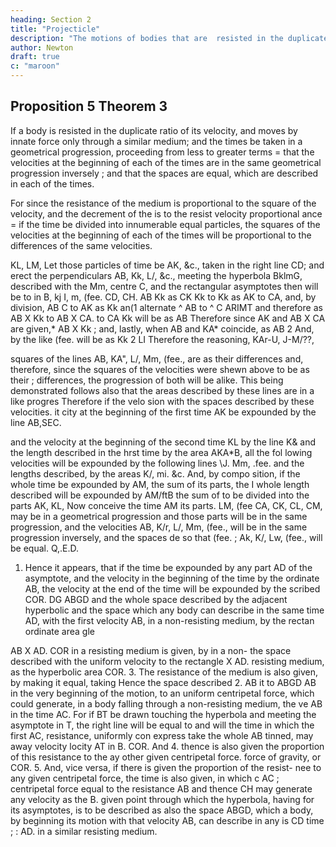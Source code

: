 ```yaml
---
heading: Section 2
title: "Projecticle"
description: "The motions of bodies that are  resisted in the duplicate ratio of the velocities"
author: Newton
draft: true
c: "maroon"
---
```




## Proposition 5 Theorem 3

If a body is resisted in the duplicate ratio of its velocity, and moves by innate force only through a similar medium; and the times be taken in a geometrical progression, proceeding from less to greater terms = that the velocities at the beginning of each of the times are in the same geometrical progression inversely ; and that the spaces are equal, which are described in each of the times.

For since the resistance of the medium is proportional to the square of the velocity, and the decrement of the
is to the resist velocity proportional ance = if the time be divided into innumerable equal particles, the
squares of the velocities at the beginning of each of the times will be proportional to the differences of the same velocities.

KL, LM,
Let those particles of time be AK,
&c., taken in the right line CD; and
erect the perpendiculars AB, Kk, L/,
&c.,
meeting the hyperbola BklmG, described with the
Mm,
centre C, and the rectangular asymptotes
then
will be to
in B, kj I, m, (fee.
CD, CH.
AB
Kk as CK
Kk to Kk as AK
to CA, and, by division, AB
C to AK as Kk
an(1 alternate ^ AB
to ^
C
ARIMT
and therefore as AB X Kk to AB X CA.
to CA
Kk will be as AB
Therefore since AK and AB X CA are given,* AB
X Kk ; and, lastly, when AB and KA* coincide, as AB 2 And, by the like
(fee.
will be as Kk 2 LI
Therefore the
reasoning, KAr-U, J-M/??,

squares of the lines AB, KA&quot;, L/, Mm, (fee., are as their differences and,
therefore, since the squares of the velocities were shewn above to be as their
;
differences, the progression of
both will be alike.
This being demonstrated
follows also that the areas described by these lines are in a like progres
Therefore if the velo
sion with the spaces described by these velocities.
it
city at the beginning of the first time
AK be expounded
by the line AB,SEC.

and the velocity at the beginning of the second time KL by the line K&
and the length described in the hrst time by the area AKA*B, all the fol
lowing velocities will be expounded by the following lines \J. Mm, .fee.
and the lengths described, by the areas K/, mi. &c. And, by compo
sition, if the whole time be expounded by AM, the sum of its parts, the
I
whole length described will be expounded by AM/ftB the sum of
to be divided into the parts AK, KL,
Now conceive the time
AM
its parts.
LM, (fee
CA, CK, CL, CM,
may be in a geometrical progression and
those parts will be in the same progression, and the velocities AB, K/r,
L/, Mm, (fee., will be in the same progression inversely, and the spaces de
so that
(fee.
;
Ak, K/, Lw, (fee., will be equal. Q,.E.D.
1. Hence it appears, that if the time be expounded by any part
AD of the asymptote, and the velocity in the beginning of the time by the
ordinate AB, the velocity at the end of the time will be expounded by the
scribed
COR.
DG
ABGD
and the whole space described by the adjacent hyperbolic
and the space which any body can describe in the same time
AD, with the first velocity AB, in a non-resisting medium, by the rectan
ordinate
area
gle

AB X AD.
COR
in a resisting medium is given, by
in a non-
the space described with the uniform velocity
to the rectangle
X AD.
resisting medium, as the hyperbolic area
COR. 3. The resistance of the medium is also given, by making it equal,
taking
Hence the space described
2.
AB
it to
ABGD
AB
in the very beginning of the motion, to an uniform centripetal force, which
could generate, in a body falling through a non-resisting medium, the ve
AB in the time AC. For if BT be drawn touching the hyperbola
and meeting the asymptote in T, the right line
will be equal to
and
will
the
time
in
which
the
first
AC,
resistance, uniformly con
express
take
the
whole
AB
tinned, may
away
velocity
locity
AT
in B.
COR.
And
4.
thence
is
also given the proportion of this resistance to the
ay
other given centripetal force.
force of gravity, or
COR. 5. And, vice versa, if there is given the proportion of the resist-
nee to any given centripetal force, the time
is also
given, in which c
AC
;
centripetal force equal to the resistance AB
and thence CH
may generate any velocity as
the
B.
given
point
through which the hyperbola, having
for its asymptotes, is to be described
as also the space ABGD, which a
body, by beginning its motion with that velocity AB, can describe in any
is
CD
time
;
:
AD.
in a similar resisting
medium.